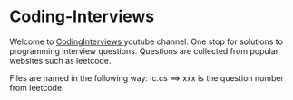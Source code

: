 # Coding-Interviews
Welcome to <a href="https://www.youtube.com/channel/UCyN0ucRF1LoHBHYsjBWfbpw"> CodingInterviews </a> youtube channel. 
One stop for solutions to programming interview questions. Questions are collected from popular websites such as leetcode.

Files are named in the following way:
lc<xxx>.cs ==> xxx is the question number from leetcode.
